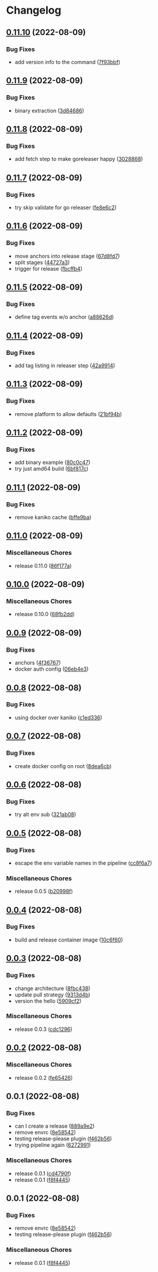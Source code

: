 # Changelog

## [0.11.10](https://github.com/kameshsampath/drone-quickstart/compare/v0.11.9...v0.11.10) (2022-08-09)


### Bug Fixes

* add version info to the command ([7f93bbf](https://github.com/kameshsampath/drone-quickstart/commit/7f93bbf4a045f1aacc501c8a3de08b6ae3f2bfa8))

## [0.11.9](https://github.com/kameshsampath/drone-quickstart/compare/v0.11.8...v0.11.9) (2022-08-09)


### Bug Fixes

* binary extraction ([3d84686](https://github.com/kameshsampath/drone-quickstart/commit/3d8468621bef030693d23da87a50fc12c0793edf))

## [0.11.8](https://github.com/kameshsampath/drone-quickstart/compare/v0.11.7...v0.11.8) (2022-08-09)


### Bug Fixes

* add fetch step to make goreleaser happy ([3028868](https://github.com/kameshsampath/drone-quickstart/commit/3028868ed55449870101a95ad84b91ff3b341892))

## [0.11.7](https://github.com/kameshsampath/drone-quickstart/compare/v0.11.6...v0.11.7) (2022-08-09)


### Bug Fixes

* try skip validate for go releaser ([fe8e6c2](https://github.com/kameshsampath/drone-quickstart/commit/fe8e6c283b7621870983805cae98e625ca1d1af9))

## [0.11.6](https://github.com/kameshsampath/drone-quickstart/compare/v0.11.5...v0.11.6) (2022-08-09)


### Bug Fixes

* move anchors into release stage ([67d8fd7](https://github.com/kameshsampath/drone-quickstart/commit/67d8fd77254dff61fd8f15a9d6b63b905c30281c))
* split stages ([44727a3](https://github.com/kameshsampath/drone-quickstart/commit/44727a3418e97509e2916bc348edf12c60c76ec9))
* trigger for release ([fbcffb4](https://github.com/kameshsampath/drone-quickstart/commit/fbcffb466c3c20a0c4587d114e02432f048b8e7f))

## [0.11.5](https://github.com/kameshsampath/drone-quickstart/compare/v0.11.4...v0.11.5) (2022-08-09)


### Bug Fixes

* define tag events w/o anchor ([a88626d](https://github.com/kameshsampath/drone-quickstart/commit/a88626db76949313040e1059ccad650d59a86595))

## [0.11.4](https://github.com/kameshsampath/drone-quickstart/compare/v0.11.3...v0.11.4) (2022-08-09)


### Bug Fixes

* add tag listing in releaser step ([42a9914](https://github.com/kameshsampath/drone-quickstart/commit/42a9914a5673f736d9ecbcdc545bee1863d5a6d6))

## [0.11.3](https://github.com/kameshsampath/drone-quickstart/compare/v0.11.2...v0.11.3) (2022-08-09)


### Bug Fixes

* remove platform to allow defaults ([21bf94b](https://github.com/kameshsampath/drone-quickstart/commit/21bf94b27fcf237a85fd120cc5e63ea1d4d0dd07))

## [0.11.2](https://github.com/kameshsampath/drone-quickstart/compare/v0.11.1...v0.11.2) (2022-08-09)


### Bug Fixes

* add binary example ([80c0c47](https://github.com/kameshsampath/drone-quickstart/commit/80c0c47116e3dcc7a173f8c8ec1fe1e4cbb3da7a))
* try just amd64 build ([6bf817c](https://github.com/kameshsampath/drone-quickstart/commit/6bf817cedabcc8ae43323ad584514af4c2c53f7d))

## [0.11.1](https://github.com/kameshsampath/drone-quickstart/compare/v0.11.0...v0.11.1) (2022-08-09)


### Bug Fixes

* remove kaniko cache ([bffe9ba](https://github.com/kameshsampath/drone-quickstart/commit/bffe9ba3bfe5123fa70db8a45fd2c9779f8d08b8))

## [0.11.0](https://github.com/kameshsampath/drone-quickstart/compare/v0.10.0...v0.11.0) (2022-08-09)


### Miscellaneous Chores

* release 0.11.0 ([86f177a](https://github.com/kameshsampath/drone-quickstart/commit/86f177a8d0528294fdceb4128404e9e07004ce0f))

## [0.10.0](https://github.com/kameshsampath/drone-quickstart/compare/v0.0.9...v0.10.0) (2022-08-09)


### Miscellaneous Chores

* release 0.10.0 ([68fb2dd](https://github.com/kameshsampath/drone-quickstart/commit/68fb2dd06b7f5e77f49eb1cf56b9d83bcee9f27e))

## [0.0.9](https://github.com/kameshsampath/drone-quickstart/compare/v0.0.8...v0.0.9) (2022-08-09)


### Bug Fixes

* anchors ([4f36767](https://github.com/kameshsampath/drone-quickstart/commit/4f36767d2c84df8336d8b75796a15fdf0ec3bb80))
* docker auth config ([06eb4e3](https://github.com/kameshsampath/drone-quickstart/commit/06eb4e327e956d1a92dbc12f0d201e2df97c37b1))

## [0.0.8](https://github.com/kameshsampath/drone-quickstart/compare/v0.0.7...v0.0.8) (2022-08-08)


### Bug Fixes

* using docker over kaniko ([c1ed336](https://github.com/kameshsampath/drone-quickstart/commit/c1ed336e94a728db4202151e66688e3675c57fa7))

## [0.0.7](https://github.com/kameshsampath/drone-quickstart/compare/v0.0.6...v0.0.7) (2022-08-08)


### Bug Fixes

* create docker config on root ([8dea6cb](https://github.com/kameshsampath/drone-quickstart/commit/8dea6cbd7c47e2bdf503619766a1f927af2e9e17))

## [0.0.6](https://github.com/kameshsampath/drone-quickstart/compare/v0.0.5...v0.0.6) (2022-08-08)


### Bug Fixes

* try alt env sub ([321ab08](https://github.com/kameshsampath/drone-quickstart/commit/321ab08dda45189e2ef8e7e4151a433c9e39ce43))

## [0.0.5](https://github.com/kameshsampath/drone-quickstart/compare/v0.0.4...v0.0.5) (2022-08-08)


### Bug Fixes

* escape the env variable names in the pipeline ([cc8f6a7](https://github.com/kameshsampath/drone-quickstart/commit/cc8f6a7b9e2fdead1732e1f298dbd6a35c36da73))


### Miscellaneous Chores

* release 0.0.5 ([b20998f](https://github.com/kameshsampath/drone-quickstart/commit/b20998f4a7143acd23cf052d07c3f687b28592bc))

## [0.0.4](https://github.com/kameshsampath/drone-quickstart/compare/v0.0.3...v0.0.4) (2022-08-08)


### Bug Fixes

* build and release container image ([10c6f60](https://github.com/kameshsampath/drone-quickstart/commit/10c6f60c8da1e6bcb960fdca61ee1f090f636723))

## [0.0.3](https://github.com/kameshsampath/drone-quickstart/compare/v0.0.2...v0.0.3) (2022-08-08)


### Bug Fixes

* change architecture ([8fbc438](https://github.com/kameshsampath/drone-quickstart/commit/8fbc438d5b0f0293cb57c49a56f7f9951d60f81b))
* update pull strategy ([9313d4b](https://github.com/kameshsampath/drone-quickstart/commit/9313d4b2f39eb6ee671bc1a20552d50996c11625))
* version the hello ([5909cf2](https://github.com/kameshsampath/drone-quickstart/commit/5909cf29f973e51f90adb11dec64157fffb8f805))


### Miscellaneous Chores

* release 0.0.3 ([cdc1296](https://github.com/kameshsampath/drone-quickstart/commit/cdc129699d6dde16dd7baae64e6a2cd0485a7f12))

## [0.0.2](https://github.com/kameshsampath/drone-quickstart/compare/v0.0.1...v0.0.2) (2022-08-08)


### Miscellaneous Chores

* release 0.0.2 ([fe65426](https://github.com/kameshsampath/drone-quickstart/commit/fe65426d761b0da0253fe6c203f71a9a03cb085e))

## 0.0.1 (2022-08-08)


### Bug Fixes

* can I create a release ([889a9e2](https://github.com/kameshsampath/drone-quickstart/commit/889a9e2386dd51a190360da082d650df24f9268f))
* remove envrc ([8e58542](https://github.com/kameshsampath/drone-quickstart/commit/8e585427eb183f66ee0e5ef45b29850c096d1501))
* testing release-please plugin ([f462b56](https://github.com/kameshsampath/drone-quickstart/commit/f462b560c1b35367804afbda38916745e6cd1ad3))
* trying pipeline again ([6272991](https://github.com/kameshsampath/drone-quickstart/commit/6272991ba431c47959aaa30350eb132ead4216e9))


### Miscellaneous Chores

* release 0.0.1 ([cd4790f](https://github.com/kameshsampath/drone-quickstart/commit/cd4790f735f1b5a7e00899270a410fc43e0876bb))
* release 0.0.1 ([f8f4445](https://github.com/kameshsampath/drone-quickstart/commit/f8f4445b0d20193b23d37115c1a3864dc0528ada))

## 0.0.1 (2022-08-08)


### Bug Fixes

* remove envrc ([8e58542](https://github.com/kameshsampath/drone-quickstart/commit/8e585427eb183f66ee0e5ef45b29850c096d1501))
* testing release-please plugin ([f462b56](https://github.com/kameshsampath/drone-quickstart/commit/f462b560c1b35367804afbda38916745e6cd1ad3))


### Miscellaneous Chores

* release 0.0.1 ([f8f4445](https://github.com/kameshsampath/drone-quickstart/commit/f8f4445b0d20193b23d37115c1a3864dc0528ada))

